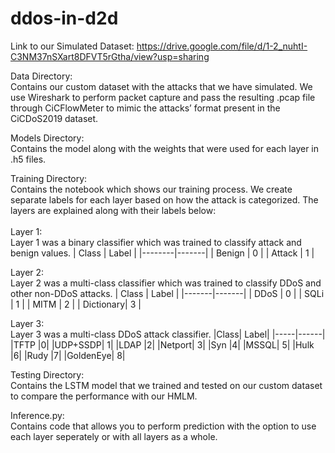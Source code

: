 # ddos-in-d2d

Link to our Simulated Dataset:
https://drive.google.com/file/d/1-2_nuhtI-C3NM37nSXart8DFVT5rGtha/view?usp=sharing

Data Directory:<br />
Contains our custom dataset with the attacks that we have simulated. We use Wireshark to perform packet capture and pass the resulting .pcap file through CiCFlowMeter to mimic the attacks’ format present in the CiCDoS2019 dataset. 

Models Directory:<br />
Contains the model along with the weights that were used for each layer in .h5 files.

Training Directory:<br />
Contains the notebook which shows our training process. We create separate labels for each layer based on how the attack is categorized. The layers are explained along with their labels below:<br />
<br />
Layer 1:<br />
Layer 1 was a binary classifier which was trained to classify attack and benign values.
| Class	 | Label | 
|--------|-------|
| Benign |	0    |
| Attack |	1    |

Layer 2:<br />
Layer 2 was a multi-class classifier which was trained to classify DDoS and other non-DDoS attacks.
| Class |	Label |
|-------|-------|
| DDoS |	0     |
| SQLi |	1 |
| MITM	| 2 |
| Dictionary|	3 |

Layer 3:<br />
Layer 3 was a multi-class DDoS attack classifier.
|Class|	Label|
|-----|------|
|TFTP	|0|
|UDP+SSDP|	1|
|LDAP	|2|
|Netport|	3|
|Syn	|4|
|MSSQL|	5|
|Hulk	|6|
|Rudy	|7|
|GoldenEye|	8|

Testing Directory: <br />
Contains the LSTM model that we trained and tested on our custom dataset to compare the performance with our HMLM.

Inference.py: <br />
Contains code that allows you to perform prediction with the option to use each layer seperately or with all layers as a whole.


